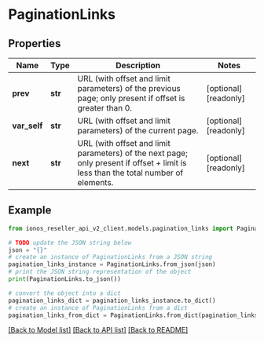 # PaginationLinks


## Properties

Name | Type | Description | Notes
------------ | ------------- | ------------- | -------------
**prev** | **str** | URL (with offset and limit parameters) of the previous page; only present if offset is greater than 0. | [optional] [readonly] 
**var_self** | **str** | URL (with offset and limit parameters) of the current page. | [optional] [readonly] 
**next** | **str** | URL (with offset and limit parameters) of the next page; only present if offset + limit is less than the total number of elements. | [optional] [readonly] 

## Example

```python
from ionos_reseller_api_v2_client.models.pagination_links import PaginationLinks

# TODO update the JSON string below
json = "{}"
# create an instance of PaginationLinks from a JSON string
pagination_links_instance = PaginationLinks.from_json(json)
# print the JSON string representation of the object
print(PaginationLinks.to_json())

# convert the object into a dict
pagination_links_dict = pagination_links_instance.to_dict()
# create an instance of PaginationLinks from a dict
pagination_links_from_dict = PaginationLinks.from_dict(pagination_links_dict)
```
[[Back to Model list]](../README.md#documentation-for-models) [[Back to API list]](../README.md#documentation-for-api-endpoints) [[Back to README]](../README.md)


